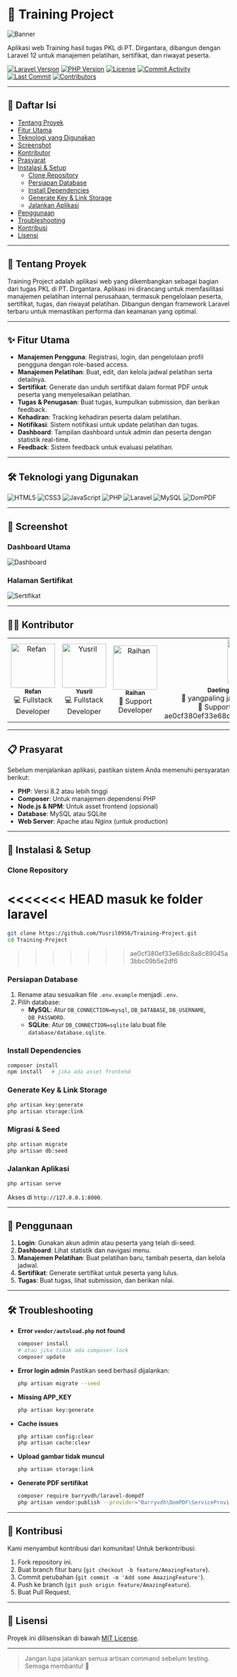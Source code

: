 # 🚀 Training Project

![Banner](public/images/Banner.png)

Aplikasi web Training hasil tugas PKL di PT. Dirgantara, dibangun dengan Laravel 12 untuk manajemen pelatihan, sertifikat, dan riwayat peserta.

[![Laravel Version](https://img.shields.io/badge/Laravel-12-red?logo=laravel)](https://laravel.com)
[![PHP Version](https://img.shields.io/badge/PHP-8.2+-blue?logo=php)](https://php.net)
[![License](https://img.shields.io/badge/License-MIT-green)](LICENSE)
[![Commit Activity](https://img.shields.io/github/commit-activity/t/Yusril0956/Training-Project?label=Total%20Commits)](https://github.com/Yusril0956/Training-Project/commits)
[![Last Commit](https://img.shields.io/github/last-commit/Yusril0956/Training-Project?label=Last%20Commit)](https://github.com/Yusril0956/Training-Project/commits)
[![Contributors](https://img.shields.io/github/contributors/Yusril0956/Training-Project?label=Contributors)](https://github.com/Yusril0956/Training-Project/graphs/contributors)

---

## 📑 Daftar Isi

- [Tentang Proyek](#-tentang-proyek)
- [Fitur Utama](#-fitur-utama)
- [Teknologi yang Digunakan](#-teknologi-yang-digunakan)
- [Screenshot](#-screenshot)
- [Kontributor](#-kontributor)
- [Prasyarat](#-prasyarat)
- [Instalasi & Setup](#-instalasi--setup)
  - [Clone Repository](#clone-repository)
  - [Persiapan Database](#persiapan-database)
  - [Install Dependencies](#install-dependencies)
  - [Generate Key & Link Storage](#generate-key--link-storage)
  - [Jalankan Aplikasi](#jalankan-aplikasi)
- [Penggunaan](#-penggunaan)
- [Troubleshooting](#-troubleshooting)
- [Kontribusi](#-kontribusi)
- [Lisensi](#-lisensi)

---

## 📖 Tentang Proyek

Training Project adalah aplikasi web yang dikembangkan sebagai bagian dari tugas PKL di PT. Dirgantara. Aplikasi ini dirancang untuk memfasilitasi manajemen pelatihan internal perusahaan, termasuk pengelolaan peserta, sertifikat, tugas, dan riwayat pelatihan. Dibangun dengan framework Laravel terbaru untuk memastikan performa dan keamanan yang optimal.

---

## ✨ Fitur Utama

- **Manajemen Pengguna**: Registrasi, login, dan pengelolaan profil pengguna dengan role-based access.
- **Manajemen Pelatihan**: Buat, edit, dan kelola jadwal pelatihan serta detailnya.
- **Sertifikat**: Generate dan unduh sertifikat dalam format PDF untuk peserta yang menyelesaikan pelatihan.
- **Tugas & Penugasan**: Buat tugas, kumpulkan submission, dan berikan feedback.
- **Kehadiran**: Tracking kehadiran peserta dalam pelatihan.
- **Notifikasi**: Sistem notifikasi untuk update pelatihan dan tugas.
- **Dashboard**: Tampilan dashboard untuk admin dan peserta dengan statistik real-time.
- **Feedback**: Sistem feedback untuk evaluasi pelatihan.

---

## 🛠️ Teknologi yang Digunakan

![HTML5](https://img.shields.io/badge/Code-HTML5-orange?logo=html5)
![CSS3](https://img.shields.io/badge/Style-CSS3-blue?logo=css3)
![JavaScript](https://img.shields.io/badge/Logic-JavaScript-yellow?logo=javascript)
![PHP](https://img.shields.io/badge/Backend-PHP-777BB4?logo=php)
![Laravel](https://img.shields.io/badge/Framework-Laravel-red?logo=laravel)
![MySQL](https://img.shields.io/badge/Database-MySQL-4479A1?logo=mysql)
![DomPDF](https://img.shields.io/badge/PDF-DomPDF-FF6B35?logo=adobe-acrobat-reader)

---

## 📸 Screenshot

### Dashboard Utama
![Dashboard](public/images/default-training.jpg)

### Halaman Sertifikat
![Sertifikat](public/images/SertifikatPenghargaan.png)

---

## 👨‍💻 Kontributor

<table>
  <tr>
    <td align="center">
      <a href="https://github.com/Reqi2007">
        <img src="https://github.com/Reqi2007.png?size=100" width="100" alt="Refan"/>
        <br/>
        <sub><b>Refan</b></sub>
      </a>
      <br/>💻 Fullstack Developer
    </td>
    <td align="center">
      <a href="https://github.com/Yusril0956">
        <img src="https://github.com/Yusril0956.png?size=100" width="100" alt="Yusril"/>
        <br/>
        <sub><b>Yusril</b></sub>
      </a>
      <br/>💻 Fullstack Developer
    </td>
    <td align="center">
      <a href="https://github.com/ehan4426-pixel">
        <img src="https://github.com/ehan4426-pixel.png?size=100" width="100" alt="Raihan"/>
        <br/>
        <sub><b>Raihan</b></sub>
      </a>
      <br/>🤝 Support Developer
    </td>
    <td align="center">
      <a href="https://github.com/vein13046-ui">
        <img src="https://github.com/vein13046-ui.png?size=100" width="100" alt="Daelingka"/>
        <br/>
        <sub><b>Daelingka</b></sub>
      </a>
<<<<<<< HEAD
      <br />🤝 yangpaling jago developmen
=======
      <br/>🤝 Support Developer
>>>>>>> ae0cf380ef33e68dc8a8c89045a3bbc09b5e2df6
    </td>
  </tr>
</table>

---

## 📋 Prasyarat

Sebelum menjalankan aplikasi, pastikan sistem Anda memenuhi persyaratan berikut:

- **PHP**: Versi 8.2 atau lebih tinggi
- **Composer**: Untuk manajemen dependensi PHP
- **Node.js & NPM**: Untuk asset frontend (opsional)
- **Database**: MySQL atau SQLite
- **Web Server**: Apache atau Nginx (untuk production)

---

## 🚀 Instalasi & Setup

### Clone Repository

<<<<<<< HEAD
masuk ke folder laravel 
=======
```bash
git clone https://github.com/Yusril0956/Training-Project.git
cd Training-Project
```
>>>>>>> ae0cf380ef33e68dc8a8c89045a3bbc09b5e2df6

### Persiapan Database

1. Rename atau sesuaikan file `.env.example` menjadi `.env`.
2. Pilih database:
   - **MySQL**: Atur `DB_CONNECTION=mysql`, `DB_DATABASE`, `DB_USERNAME`, `DB_PASSWORD`.
   - **SQLite**: Atur `DB_CONNECTION=sqlite` lalu buat file `database/database.sqlite`.

### Install Dependencies

```bash
composer install
npm install   # jika ada asset frontend
```

### Generate Key & Link Storage

```bash
php artisan key:generate
php artisan storage:link
```

### Migrasi & Seed

```bash
php artisan migrate
php artisan db:seed
```

### Jalankan Aplikasi

```bash
php artisan serve
```

Akses di `http://127.0.0.1:8000`.

---

## 📖 Penggunaan

1. **Login**: Gunakan akun admin atau peserta yang telah di-seed.
2. **Dashboard**: Lihat statistik dan navigasi menu.
3. **Manajemen Pelatihan**: Buat pelatihan baru, tambah peserta, dan kelola jadwal.
4. **Sertifikat**: Generate sertifikat untuk peserta yang lulus.
5. **Tugas**: Buat tugas, lihat submission, dan berikan nilai.

---

## 🛠️ Troubleshooting

- **Error `vendor/autoload.php` not found**
  ```bash
  composer install
  # atau jika tidak ada composer.lock
  composer update
  ```
- **Error login admin**
  Pastikan seed berhasil dijalankan:
  ```bash
  php artisan migrate --seed
  ```
- **Missing APP_KEY**
  ```bash
  php artisan key:generate
  ```
- **Cache issues**
  ```bash
  php artisan config:clear
  php artisan cache:clear
  ```
- **Upload gambar tidak muncul**
  ```bash
  php artisan storage:link
  ```
- **Generate PDF sertifikat**
  ```bash
  composer require barryvdh/laravel-dompdf
  php artisan vendor:publish --provider="Barryvdh\DomPDF\ServiceProvider"
  ```

---

## 🤝 Kontribusi

Kami menyambut kontribusi dari komunitas! Untuk berkontribusi:

1. Fork repository ini.
2. Buat branch fitur baru (`git checkout -b feature/AmazingFeature`).
3. Commit perubahan (`git commit -m 'Add some AmazingFeature'`).
4. Push ke branch (`git push origin feature/AmazingFeature`).
5. Buat Pull Request.

---

## 📄 Lisensi

Proyek ini dilisensikan di bawah [MIT License](LICENSE).

---

> Jangan lupa jalankan semua artisan command sebelum testing. Semoga membantu! 🌟
